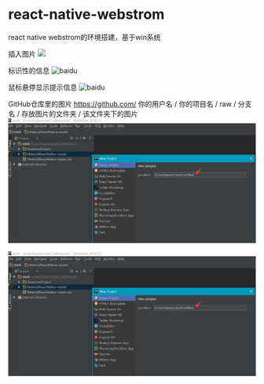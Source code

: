 # react-native-webstrom
react native webstrom的环境搭建，基于win系统


插入图片
![](http://www.baidu.com/img/bdlogo.gif) 

标识性的信息
![baidu](http://www.baidu.com/img/bdlogo.gif) 

鼠标悬停显示提示信息
![baidu](http://www.baidu.com/img/bdlogo.gif "百度logo")  

GitHub仓库里的图片
https://github.com/ 你的用户名 / 你的项目名 / raw / 分支名 / 存放图片的文件夹 / 该文件夹下的图片
![](https://github.com/jonymrshi/react-native-webstrom/blob/master/img/1.png)
 
![AAA](https://github.com/jonymrshi/react-native-webstrom/blob/master/img/1.png " 啊啊啊啊")
